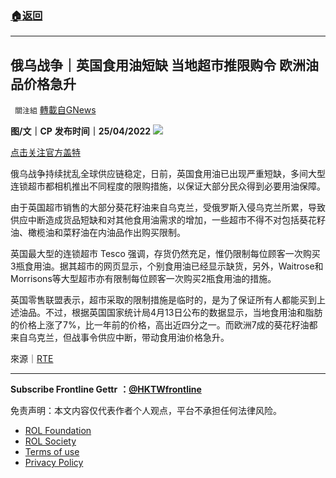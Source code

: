 ###  [:house:返回](README.md)
---


## 俄乌战争｜英国食用油短缺 当地超市推限购令 欧洲油品价格急升
` 關注組` [轉載自GNews](https://gnews.org/zh-hans/2409992/)

**图/文｜CP**
**发布时间｜25/04/2022**
 ![](https://assets.gnews.org/wp-content/uploads/2022/04/俄烏戰爭｜英國食用油短缺-當地超市推限購令-歐洲油品價格急升.jpg) 

[点击关注官方盖特](https://www.gettr.com/user/hktwfrontline)

俄乌战争持续扰乱全球供应链稳定，日前，英国食用油已出现严重短缺，多间大型连锁超市都相机推出不同程度的限购措施，以保证大部分民众得到必要用油保障。
 
由于英国超市销售的大部分葵花籽油来自乌克兰，受俄罗斯入侵乌克兰所累，导致供应中断造成货品短缺和对其他食用油需求的增加，一些超市不得不对包括葵花籽油、橄榄油和菜籽油在内油品作出购买限制。
 
英国最大型的连锁超市 Tesco 强调，存货仍然充足，惟仍限制每位顾客一次购买3瓶食用油。据其超市的网页显示，个别食用油已经显示缺货，另外，Waitrose和Morrisons等大型超市亦有限制每位顾客一次购买2瓶食用油的措施。
 
英国零售联盟表示，超市采取的限制措施是临时的，是为了保证所有人都能买到上述油品。不过，根据英国国家统计局4月13日公布的数据显示，当地食用油和脂肪的价格上涨了7%，比一年前的价格，高出近四分之一。而欧洲7成的葵花籽油都来自乌克兰，但战事令供应中断，带动食用油价格急升。
 
來源｜[RTE](https://www.rte.ie/news/uk/2022/0423/1293892-uk-supermarkets-cooking-oil/)
 
* * *
 
**Subscribe Frontline Gettr** **：**[**@HKTWfrontline**](https://www.gettr.com/user/hktwfrontline)

免责声明：本文内容仅代表作者个人观点，平台不承担任何法律风险。
  
- [ROL Foundation](https://rolfoundation.org/)
- [ROL Society](https://rolsociety.org/)
- [Terms of use](https://gnews.org/terms-of-use-3/)
- [Privacy Policy](https://gnews.org/privacy-policy/)
